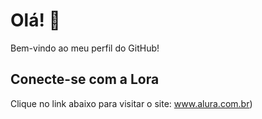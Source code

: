 # Olá! 👋

Bem-vindo ao meu perfil do GitHub!

## Conecte-se com a Lora
Clique no link abaixo para visitar o site:
www.alura.com.br)  


